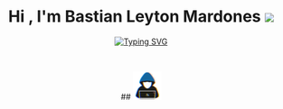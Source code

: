 
<h1 align="center"><b>Hi , I'm Bastian Leyton Mardones </b><img src="https://media.giphy.com/media/hvRJCLFzcasrR4ia7z/giphy.gif" width="35"></h1>
<!--  -->
<p align="center">
  <a href="https://git.io/typing-svg"><img src="https://readme-typing-svg.herokuapp.com?font=Fira+Code&pause=1000&center=true&vCenter=true&width=435&lines=Software+Engineer;Cybersecurity+enthusiast;Full-Stack+Developer" alt="Typing SVG" /></a>
</p>
<br>

<p align="center">
## <picture><img src = "https://github.com/0xAbdulKhalid/0xAbdulKhalid/raw/main/assets/mdImages/about_me.gif" width = 50px></picture> 
  
</p>


<br>
